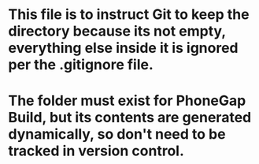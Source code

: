 # This file is to instruct Git to keep the directory because its not empty, everything else inside it is ignored per the .gitignore file.

# The folder must exist for PhoneGap Build, but its contents are generated dynamically, so don't need to be tracked in version control.